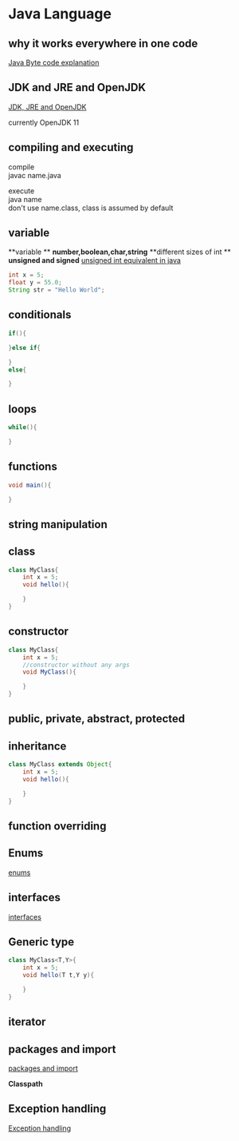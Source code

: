 # Java Language

## why it works everywhere in one code
[Java Byte code explanation](https://stackoverflow.com/questions/24349726/if-its-write-once-run-anywhere-why-do-so-many-java-programs-tell-me-to-pick)

## JDK and JRE and OpenJDK

[JDK, JRE and OpenJDK](https://stackoverflow.com/questions/11547458/what-is-the-difference-between-jvm-jdk-jre-openjdk)

currently OpenJDK 11

## compiling and executing
compile  
javac name.java

execute  
java name  
don't use name.class, class is assumed by default

## variable
**variable
**
**number,boolean,char,string**
**different sizes of int
**
**unsigned and signed**
[unsigned int equivalent in java](https://stackoverflow.com/questions/9854166/declaring-an-unsigned-int-in-java)

```java
int x = 5;
float y = 55.0;
String str = "Hello World";
```

## conditionals
```java
if(){

}else if{

}
else{

}
```
## loops
```java
while(){

}
```
## functions
```java
void main(){

}
```
## string manipulation

## class
```java
class MyClass{
    int x = 5;
    void hello(){

    }
}
```

## constructor

```java
class MyClass{
    int x = 5;
    //constructor without any args
    void MyClass(){

    }
}
```

## public, private, abstract, protected

## inheritance
```java
class MyClass extends Object{
    int x = 5;
    void hello(){

    }
}
```

## function overriding

## Enums
[enums](https://www.w3schools.com/java/java_enums.asp)

## interfaces

[interfaces](https://www.w3schools.com/java/java_interface.asp)

## Generic type
```java
class MyClass<T,Y>{
    int x = 5;
    void hello(T t,Y y){

    }
}
```

## iterator

## packages and import

[packages and import](https://www.w3schools.com/java/java_packages.asp)

**Classpath**


## Exception handling

[Exception handling](https://www.w3schools.com/java/java_try_catch.asp)